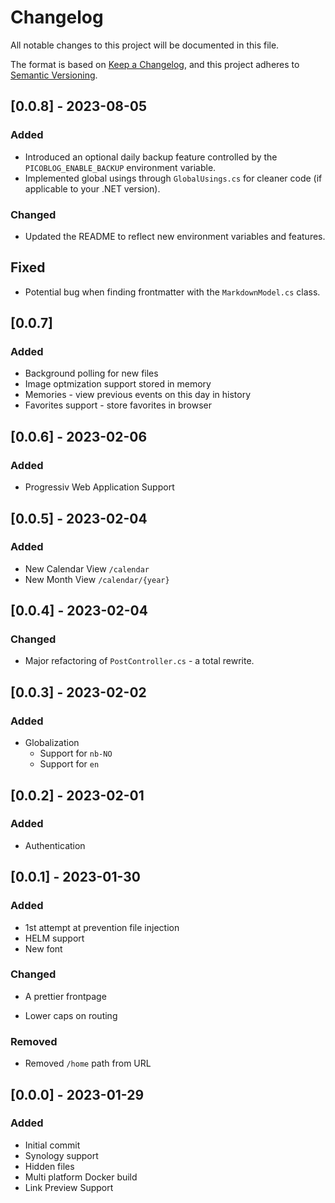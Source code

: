 # Changelog

All notable changes to this project will be documented in this file.

The format is based on [Keep a Changelog](https://keepachangelog.com/en/1.0.0/),
and this project adheres to [Semantic Versioning](https://semver.org/spec/v2.0.0.html).

## [0.0.8] - 2023-08-05
### Added

- Introduced an optional daily backup feature controlled by the `PICOBLOG_ENABLE_BACKUP` environment variable.
- Implemented global usings through `GlobalUsings.cs` for cleaner code (if applicable to your .NET version).
  
### Changed
- Updated the README to reflect new environment variables and features.

## Fixed
- Potential bug when finding frontmatter with the `MarkdownModel.cs` class.

## [0.0.7]
### Added
- Background polling for new files
- Image optmization support stored in memory
- Memories - view previous events on this day in history
- Favorites support - store favorites in browser

## [0.0.6] - 2023-02-06
### Added

- Progressiv Web Application Support

## [0.0.5] - 2023-02-04
### Added

- New Calendar View `/calendar`
- New Month View `/calendar/{year}`

## [0.0.4] - 2023-02-04

### Changed

- Major refactoring of `PostController.cs` - a total rewrite.

## [0.0.3] - 2023-02-02

### Added

- Globalization
  - Support for `nb-NO`
  - Support for `en`

## [0.0.2] - 2023-02-01

### Added

- Authentication

## [0.0.1] - 2023-01-30

### Added

- 1st attempt at prevention file injection
- HELM support
- New font

### Changed

- A prettier frontpage

- Lower caps on routing

### Removed

- Removed `/home` path from URL

## [0.0.0] - 2023-01-29

### Added

- Initial commit
- Synology support
- Hidden files
- Multi platform Docker build
- Link Preview Support
